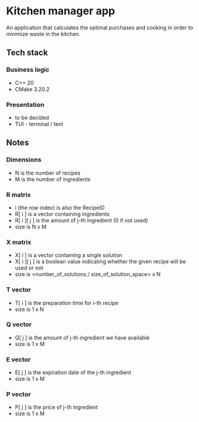 # Kitchen manager app
An application that calculates the optimal purchases and cooking in order to minimize waste in the kitchen.

## Tech stack
### Business logic
 - C++ 20
 - CMake 3.20.2

### Presentation
 - to be decided
 - TUI - terminal / text

## Notes
### Dimensions
 - N is the number of recipes
 - M is the number of ingredients
### R matrix
 - i (the row index) is also the RecipeID
 - R[ i ] is a vector containing ingredients
 - R[ i ][ j ] is the amount of j-th ingredient (0 if not used)
 - size is N x M
### X matrix
 - X[ i ] is a vector containing a single solution
 - X[ i ][ j ] is a boolean value indicating whether the given recipe will be used or not
 - size is <number_of_solutions / size_of_solution_space> x N
### T vector
 - T[ i ] is the preparation time for i-th recipe
 - size is 1 x N
### Q vector
 - Q[ j ] is the amount of j-th ingredient we have available
 - size is 1 x M
### E vector
 - E[ j ] is the expiration date of the j-th ingredient
 - size is 1 x M
### P vector
 - P[ j ] is the price of j-th ingredient
 - size is 1 x M
 
